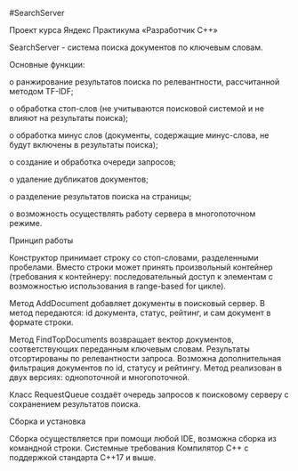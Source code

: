 #SearchServer

Проект курса Яндекс Практикума «Разработчик С++»

SearchServer  -  система поиска документов по ключевым словам.

Основные функции:

o	ранжирование результатов поиска по релевантности, рассчитанной методом TF-IDF;

o	обработка стоп-слов (не учитываются поисковой системой и не влияют на результаты поиска);

o	обработка минус слов (документы, содержащие минус-слова, не будут включены в результаты поиска);

o	создание и обработка очереди запросов;

o	удаление дубликатов документов;

o	разделение результатов поиска на страницы;

o	возможность осуществлять работу сервера в многопоточном режиме.

Принцип работы

Конструктор принимает строку со стоп-словами, разделенными пробелами. Вместо строки может принять произвольный контейнер (требования к контейнеру: последовательный доступ к элементам с возможностью использования в range-based for цикле).

Метод AddDocument добавляет документы в поисковый сервер. В метод передаются: id документа, статус, рейтинг, и сам документ в формате строки. 

Метод FindTopDocuments возвращает вектор документов, соответствующих переданным ключевым словам. Результаты отсортированы по релевантности запроса. Возможна дополнительная фильтрация документов по id, статусу и рейтингу. Метод реализован в двух версиях: однопоточной и многопоточной.

Класс RequestQueue создаёт очередь запросов к поисковому серверу с сохранением результатов поиска.


Сборка и установка

Сборка осуществляется при помощи любой IDE, возможна сборка из командной строки.
Системные требования
Компилятор С++ с поддержкой стандарта С++17 и выше.






